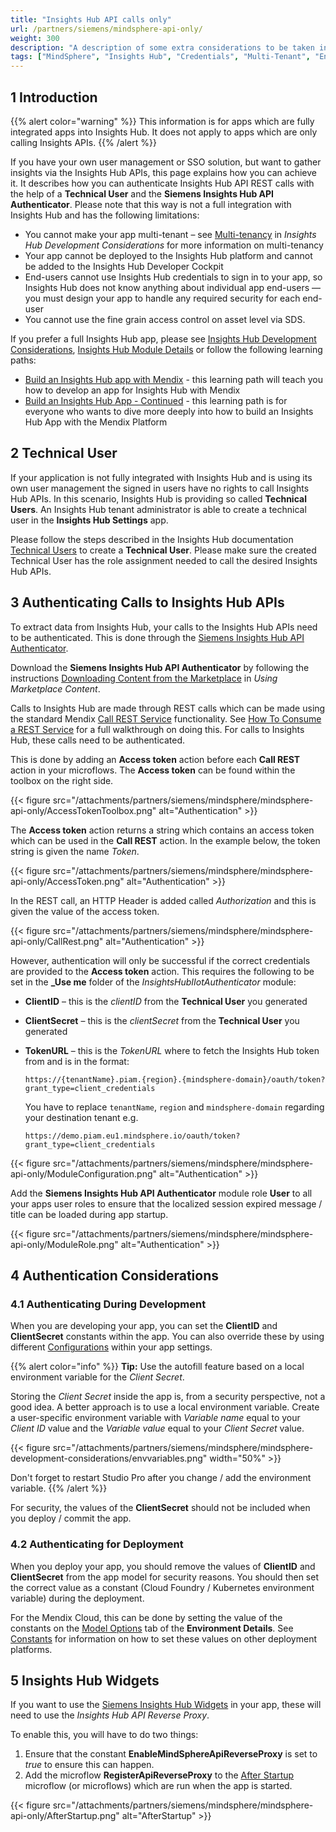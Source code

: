 ```yaml
---
title: "Insights Hub API calls only"
url: /partners/siemens/mindsphere-api-only/
weight: 300
description: "A description of some extra considerations to be taken into account when developing for deployment to Insights Hub"
tags: ["MindSphere", "Insights Hub", "Credentials", "Multi-Tenant", "Environment Variables", "Local", "Styling", "UI", "Icons", "Limitations", "Licensing", "Validation", "App Service", "IIoT"]
---
```


## 1 Introduction

{{% alert color="warning" %}}
This information is for apps which are fully integrated apps into Insights Hub. It does not apply to apps which are only calling Insights APIs.
{{% /alert %}}

If you have your own user management or SSO solution, but want to gather insights via the Insights Hub APIs, this page explains how you can achieve it. It describes how you can authenticate Insights Hub API REST calls with the help of a **Technical User** and the **Siemens Insights Hub API Authenticator**.
Please note that this way is not a full integration with Insights Hub and has the following limitations:

* You cannot make your app multi-tenant – see [Multi-tenancy](/partners/siemens/mindsphere-development-considerations/#multitenancy) in *Insights Hub Development Considerations* for more information on multi-tenancy
* Your app cannot be deployed to the Insights Hub platform and cannot be added to the Insights Hub Developer Cockpit
* End-users cannot use Insights Hub credentials to sign in to your app, so Insights Hub does not know anything about individual app end-users — you must design your app to handle any required security for each end-user
* You cannot use the fine grain access control on asset level via SDS.

If you prefer a full Insights Hub app, please see [Insights Hub Development Considerations](/partners/siemens/mindsphere-development-considerations/), [Insights Hub Module Details](/partners/siemens/mindsphere-module-details/) or follow the following learning paths:

* [Build an Insights Hub app with Mendix](https://academy.mendix.com/link/path/80/Build-a-MindSphere-app-with-Mendix) - this learning path will teach you how to develop an app for Insights Hub with Mendix
* [Build an Insights Hub App - Continued](https://academy.mendix.com/link/path/93/Build-a-MindSphere-App---Continued) - this learning path is for everyone who wants to dive more deeply into how to build an Insights Hub App with the Mendix Platform

## 2 Technical User

If your application is not fully integrated with Insights Hub and is using its own user management the signed in users have no rights to call Insights Hub APIs. In this scenario, Insights Hub is providing so called **Technical Users**. An Insights Hub tenant administrator is able to create a technical user in the **Insights Hub Settings** app.

Please follow the steps described in the Insights Hub documentation [Technical Users](https://documentation.mindsphere.io/MindSphere/apps/settings/technical-users.html) to create a **Technical User**. Please make sure the created Technical User has the role assignment needed to call the desired Insights Hub APIs.

## 3 Authenticating Calls to Insights Hub APIs

To extract data from Insights Hub, your calls to the Insights Hub APIs need to be authenticated. This is done through the [Siemens Insights Hub API Authenticator](https://marketplace.mendix.com/link/component/????).

Download the **Siemens Insights Hub API Authenticator** by following the instructions [Downloading Content from the Marketplace](/appstore/overview/use-content/#downloading) in *Using Marketplace Content*.

Calls to Insights Hub are made through REST calls which can be made using the standard Mendix [Call REST Service](/refguide/call-rest-action/) functionality. See [How To Consume a REST Service](/howto/integration/consume-a-rest-service/) for a full walkthrough on doing this. For calls to Insights Hub, these calls need to be authenticated.

This is done by adding an **Access token** action before each **Call REST** action in your microflows. The **Access token** can be found within the toolbox on the right side.

{{< figure src="/attachments/partners/siemens/mindsphere/mindsphere-api-only/AccessTokenToolbox.png" alt="Authentication" >}}

 The **Access token** action returns a string which contains an access token which can be used in the **Call REST** action. In the example below, the token string is given the name *Token*.

{{< figure src="/attachments/partners/siemens/mindsphere/mindsphere-api-only/AccessToken.png" alt="Authentication" >}}

In the REST call, an HTTP Header is added called *Authorization* and this is given the value of the access token.

{{< figure src="/attachments/partners/siemens/mindsphere/mindsphere-api-only/CallRest.png" alt="Authentication" >}}

However, authentication will only be successful if the correct credentials are provided to the **Access token** action. This requires the following to be set in the **_Use me** folder of the *InsightsHubIIotAuthenticator* module:

* **ClientID** – this is the *clientID* from the **Technical User** you generated
* **ClientSecret** – this is the *clientSecret* from the **Technical User** you generated
* **TokenURL** – this is the *TokenURL* where to fetch the Insights Hub token from and is in the format:

    `https://{tenantName}.piam.{region}.{mindsphere-domain}/oauth/token?grant_type=client_credentials`

    You have to replace `tenantName`, `region` and `mindsphere-domain` regarding your destination tenant e.g.

    `https://demo.piam.eu1.mindsphere.io/oauth/token?grant_type=client_credentials`


{{< figure src="/attachments/partners/siemens/mindsphere/mindsphere-api-only/ModuleConfiguration.png" alt="Authentication" >}}

Add the **Siemens Insights Hub API Authenticator** module role **User** to all your apps user roles to ensure that the localized session expired message / title can be loaded during app startup.

{{< figure src="/attachments/partners/siemens/mindsphere/mindsphere-api-only/ModuleRole.png" alt="Authentication" >}}

## 4 Authentication Considerations

### 4.1 Authenticating During Development

When you are developing your app, you can set the **ClientID** and **ClientSecret** constants within the app. You can also override these by using different [Configurations](/refguide/configuration/) within your app settings.

{{% alert color="info" %}}
**Tip:** Use the autofill feature based on a local environment variable for the *Client Secret*.

Storing the *Client Secret* inside the app is, from a security perspective, not a good idea. A better approach is to use a local environment variable. Create a user-specific environment variable with *Variable name* equal to your *Client ID* value and the *Variable value* equal to your *Client Secret* value.

{{< figure src="/attachments/partners/siemens/mindsphere/mindsphere-development-considerations/envvariables.png"   width="50%"  >}}

Don't forget to restart Studio Pro after you change / add the environment variable.
{{% /alert %}}

For security, the values of the **ClientSecret** should not be included when you deploy / commit the app.

### 4.2 Authenticating for Deployment

When you deploy your app, you should remove the values of **ClientID** and **ClientSecret** from the app model for security reasons. You should then set the correct value as a constant (Cloud Foundry / Kubernetes environment variable) during the deployment.

For the Mendix Cloud, this can be done by setting the value of the constants on the [Model Options](/developerportal/deploy/environments-details/#model-options) tab of the **Environment Details**. See [Constants](/refguide/constants/) for information on how to set these values on other deployment platforms.

## 5 Insights Hub Widgets

If you want to use the [Siemens Insights Hub Widgets](https://marketplace.mendix.com/link/component/110119) in your app, these will need to use the *Insights Hub API Reverse Proxy*.

To enable this, you will have to do two things:

1. Ensure that the constant **EnableMindSphereApiReverseProxy** is set to *true* to ensure this can happen.
2. Add the microflow **RegisterApiReverseProxy** to the [After Startup](/refguide/app-settings/#after-startup) microflow (or microflows) which are run when the app is started.

{{< figure src="/attachments/partners/siemens/mindsphere/mindsphere-api-only/AfterStartup.png" alt="AfterStartup" >}}
